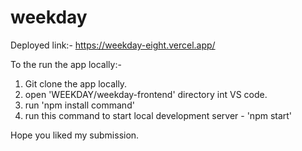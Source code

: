 # weekday

Deployed link:- https://weekday-eight.vercel.app/

To the run the app locally:- 

1. Git clone the app locally.
2. open 'WEEKDAY/weekday-frontend' directory int VS code.
3. run 'npm install command'
3. run this command to start local development server - 'npm start' 

Hope you liked my submission.